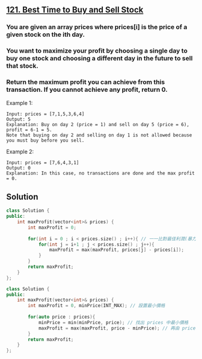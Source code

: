 ## [121. Best Time to Buy and Sell Stock](https://leetcode.com/problems/best-time-to-buy-and-sell-stock/)

### You are given an array prices where prices[i] is the price of a given stock on the ith day.
### You want to maximize your profit by choosing a single day to buy one stock and choosing a different day in the future to sell that stock.
### Return the maximum profit you can achieve from this transaction. If you cannot achieve any profit, return 0.


Example 1:
```
Input: prices = [7,1,5,3,6,4]
Output: 5
Explanation: Buy on day 2 (price = 1) and sell on day 5 (price = 6), profit = 6-1 = 5.
Note that buying on day 2 and selling on day 1 is not allowed because you must buy before you sell.
```

Example 2:
```
Input: prices = [7,6,4,3,1]
Output: 0
Explanation: In this case, no transactions are done and the max profit = 0.
```


## Solution
```c++
class Solution {
public:
    int maxProfit(vector<int>& prices) {
        int maxProfit = 0;
        
        for(int i = 0 ; i < prices.size() ; i++){ // 一一比對最佳利潤(暴力破解)
            for(int j = i+1 ; j < prices.size() ; j++){
                maxProfit = max(maxProfit, prices[j] - prices[i]);
            }
        }
        return maxProfit;
    }
};
```

```c++
class Solution {
public:
    int maxProfit(vector<int>& prices) {
        int maxProfit = 0, minPrice(INT_MAX); // 設置最小價格
        
        for(auto price : prices){
            minPrice = min(minPrice, price); // 找出 prices 中最小價格
            maxProfit = max(maxProfit, price - minPrice); // 再由 price 減去最小價格, 藉此找出最大利潤
        }
        return maxProfit;
    }
};
```
